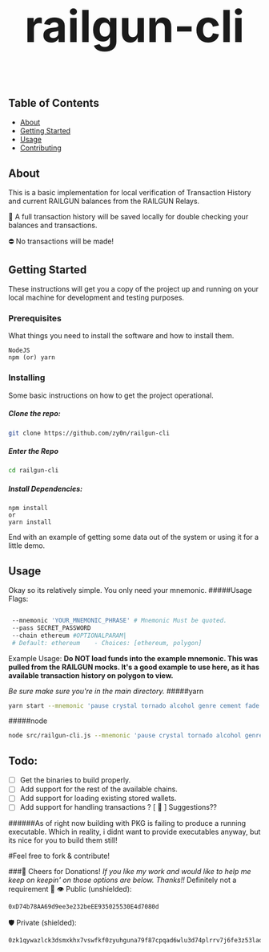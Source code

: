 # <p style="text-align: center; font-size: 88px">railgun-cli</p>

## Table of Contents

- [About](#about)
- [Getting Started](#getting_started)
- [Usage](#usage)
- [Contributing](../CONTRIBUTING.md)

## About <a name = "about"></a>

This is a basic implementation for local verification of Transaction History and current RAILGUN balances from the RAILGUN Relays. 


🍻 A full transaction history will be saved locally for double checking your balances and transactions. 

⛔️ No transactions will be made!

## Getting Started <a name = "getting_started"></a>

These instructions will get you a copy of the project up and running on your local machine for development and testing purposes.

### Prerequisites

What things you need to install the software and how to install them.

```
NodeJS
npm (or) yarn
```

### Installing

Some basic instructions on how to get the project operational.

##### Clone the repo:

```sh
git clone https://github.com/zy0n/railgun-cli
```
##### Enter the Repo
```sh
cd railgun-cli
```
##### Install Dependencies:
```
npm install
or
yarn install
```

End with an example of getting some data out of the system or using it for a little demo.

## Usage <a name = "usage"></a>

Okay so its relatively simple. You only need your mnemonic.
#####Usage Flags:
```sh

 --mnemonic 'YOUR_MNEMONIC_PHRASE' # Mnemonic Must be quoted.
 --pass SECRET_PASSWORD
 --chain ethereum #OPTIONALPARAM| 
 # Default: ethereum    - Choices: [ethereum, polygon] 

```
Example Usage:
**Do NOT load funds into the example mnemonic. This was pulled from the RAILGUN mocks. It's a good example to use here, as it has available transaction history on polygon to view.**

*Be sure make sure you're in the main directory.*
#####yarn
```sh
yarn start --mnemonic 'pause crystal tornado alcohol genre cement fade large song like bag where' --pass SomethingSecret --chain polygon
```

#####node
```sh
node src/railgun-cli.js --mnemonic 'pause crystal tornado alcohol genre cement fade large song like bag where' --pass SomethingSecret --chain polygon
```


## Todo: <a name = "todo"></a>
- [ ] Get the binaries to build properly.
- [ ] Add support for the rest of the available chains.
- [ ] Add support for loading existing stored wallets.
- [ ] Add support for handling transactions ? 
[ 🎱 ] Suggestions??

######As of right now building with PKG is failing to produce a running executable. Which in reality, i didnt want to provide executables anyway, but its nice for you to build them still!

#Feel free to fork & contribute!

###🍻 Cheers for Donations!
*If you like my work and would like to help me keep on keepin' on those options are below. Thanks!!*
Definitely not a requirement 💋
👁️ Public (unshielded): 
```sh
0xD74b78AA69d9ee3e232beEE935025530E4d7080d
```
🛡️ Private (shielded):
```sh
0zk1qywazlck3dsmxkhx7vswfkf0zyuhguna79f87cpqad6wlu3d74plrrv7j6fe3z53laqmr4aeh35unfg67etsksd80qj2pvf9r6egpyyhnh56qe9nntmevq6yu6u
```
